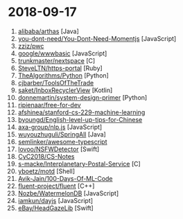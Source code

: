 # 2018-09-17

1. [alibaba/arthas](https://github.com/alibaba/arthas "Alibaba Java Diagnostic Tool Arthas/Alibaba Java诊断利器Arthas") [Java]
2. [you-dont-need/You-Dont-Need-Momentjs](https://github.com/you-dont-need/You-Dont-Need-Momentjs "List of date-fns or native functions which you can use to replace moment.js + ESLint Plugin") [JavaScript]
3. [zziz/pwc](https://github.com/zziz/pwc "Papers with code. Sorted by stars. Updated weekly.") 
4. [google/wwwbasic](https://github.com/google/wwwbasic "WWWBasic is an implementation of BASIC (Beginner's All-purpose Symbolic Instruction Code) designed to be easy to run on the Web.") [JavaScript]
5. [trunkmaster/nextspace](https://github.com/trunkmaster/nextspace "NeXTSTEP-like desktop environment for Linux") [C]
6. [SteveLTN/https-portal](https://github.com/SteveLTN/https-portal "A fully automated HTTPS server powered by Nginx, Let's Encrypt and Docker.") [Ruby]
7. [TheAlgorithms/Python](https://github.com/TheAlgorithms/Python "All Algorithms implemented in Python") [Python]
8. [cjbarber/ToolsOfTheTrade](https://github.com/cjbarber/ToolsOfTheTrade "Tools of The Trade, from Hacker News.") 
9. [saket/InboxRecyclerView](https://github.com/saket/InboxRecyclerView "Build expandable descendant navigation, inspired by Google Inbox") [Kotlin]
10. [donnemartin/system-design-primer](https://github.com/donnemartin/system-design-primer "Learn how to design large-scale systems. Prep for the system design interview. Includes Anki flashcards.") [Python]
11. [ripienaar/free-for-dev](https://github.com/ripienaar/free-for-dev "A list of SaaS, PaaS and IaaS offerings that have free tiers of interest to devops and infradev") 
12. [afshinea/stanford-cs-229-machine-learning](https://github.com/afshinea/stanford-cs-229-machine-learning "VIP cheatsheets for Stanford's CS 229 Machine Learning") 
13. [byoungd/English-level-up-tips-for-Chinese](https://github.com/byoungd/English-level-up-tips-for-Chinese "可能是让你受益匪浅的英语进阶指南") 
14. [axa-group/nlp.js](https://github.com/axa-group/nlp.js "An NLP library built in node over Natural, with entity extraction, sentiment analysis, automatic language identify, and so more") [JavaScript]
15. [wuyouzhuguli/SpringAll](https://github.com/wuyouzhuguli/SpringAll "循序渐进，学习Spring Boot、Spring Boot & Shiro、Spring Cloud和Spring Security，博客Spring系列源码") [Java]
16. [semlinker/awesome-typescript](https://github.com/semlinker/awesome-typescript "A collection of awesome TypeScript resources for client-side and server-side development") 
17. [lovoo/NSFWDetector](https://github.com/lovoo/NSFWDetector "A NSFW (aka porn) detector with CoreML") [Swift]
18. [CyC2018/CS-Notes](https://github.com/CyC2018/CS-Notes "📚 Computer Science Learning Notes") 
19. [s-macke/Interplanetary-Postal-Service](https://github.com/s-macke/Interplanetary-Postal-Service "Lunar lander type game with complex fluid dynamics") [C]
20. [yboetz/motd](https://github.com/yboetz/motd "Collection of 'message of the day' scripts") [Shell]
21. [Avik-Jain/100-Days-Of-ML-Code](https://github.com/Avik-Jain/100-Days-Of-ML-Code "100 Days of ML Coding") 
22. [fluent-project/fluent](https://github.com/fluent-project/fluent "A data-driven compute platform") [C++]
23. [Nozbe/WatermelonDB](https://github.com/Nozbe/WatermelonDB "🍉 Next-gen database for powerful React and React Native apps that scales to 10,000s of records and remains fast ⚡️") [JavaScript]
24. [iamkun/dayjs](https://github.com/iamkun/dayjs "⏰ Day.js 2KB immutable date library alternative to Moment.js with the same modern API") [JavaScript]
25. [eBay/HeadGazeLib](https://github.com/eBay/HeadGazeLib "A library to empower iOS app control through head gaze without a finger touch") [Swift]
